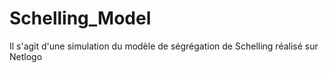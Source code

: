 # Schelling_Model
Il s'agit d'une simulation du modèle de ségrégation de Schelling réalisé sur Netlogo
